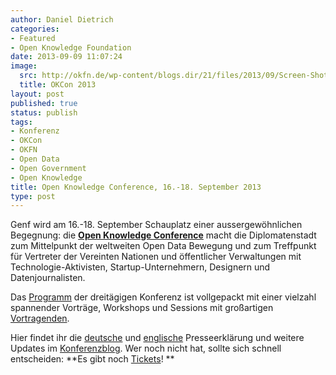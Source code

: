 ```yaml
---
author: Daniel Dietrich
categories:
- Featured
- Open Knowledge Foundation
date: 2013-09-09 11:07:24
image:
  src: http://okfn.de/wp-content/blogs.dir/21/files/2013/09/Screen-Shot-2013-09-09-at-13.53.02.png
  title: OKCon 2013
layout: post
published: true
status: publish
tags:
- Konferenz
- OKCon
- OKFN
- Open Data
- Open Government
- Open Knowledge
title: Open Knowledge Conference, 16.-18. September 2013
type: post
---
```


Genf wird am 16.-18. September Schauplatz einer aussergewöhnlichen Begegnung: die **[Open Knowledge Conference](http://okcon.org/)** macht die Diplomatenstadt zum Mittelpunkt der weltweiten Open Data Bewegung und zum Treffpunkt für Vertreter der Vereinten Nationen und öffentlicher Verwaltungen mit Technologie-Aktivisten, Startup-Unternehmern, Designern und Datenjournalisten.

Das [Programm](http://okcon.org/schedule/) der dreitägigen Konferenz ist vollgepackt mit einer vielzahl spannender Vorträge, Workshops und Sessions mit großartigen [Vortragenden](http://okcon.org/main-speakers/).

Hier findet ihr die [deutsche](http://okfn.org/press-releases/transparenzschub-fur-schweiz-und-uno/) und [englische](http://okfn.org/press-releases/geneva-to-host-the-united-nations-of-open/) Presseerklärung und weitere Updates im [Konferenzblog](http://okcon.org/blog/). Wer noch nicht hat, sollte sich schnell entscheiden: **Es gibt noch [Tickets](http://okcon.org/tickets/)! **

 